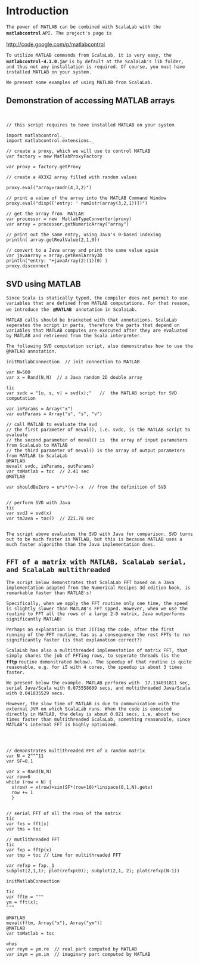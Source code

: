 # Introduction #

`The power of MATLAB can be combined with ScalaLab with the ` **`matlabcontrol`** ` API. The project's page is `


http://code.google.com/p/matlabcontrol


`To utilize MATLAB commands from ScalaLab, it is very easy, the ` **`matlabcontrol-4.1.0.jar`** `is by default at the ScalaLab's lib folder, and thus not any installation is required. Of course, you must have installed MATLAB on your system. `

`We present some examples of using MATLAB from ScalaLab. `

## Demonstration of accessing MATLAB arrays ##

```


// this script requires to have installed MATLAB on your system 

import matlabcontrol._
import matlabcontrol.extensions._

// create a proxy, which we will use to control MATLAB
var factory = new MatlabProxyFactory

var proxy = factory.getProxy
  
// create a 4X3X2 array filled with random values

proxy.eval("array=randn(4,3,2)")

// print a value of the array into the MATLAB Command Window 
proxy.eval("disp(['entry: ' num2str(array(3,2,1))])")

// get the array from  MATLAB
var processor = new  MatlabTypeConverter(proxy)
var array = processor.getNumericArray("array")

// print out the same entry, using Java's 0-based indexing
println( array.getRealValue(2,1,0))

// convert to a Java array and print the same value again
var javaArray = array.getRealArray3D
println("entry: "+javaArray(2)(1)(0) )
proxy.disconnect

```

## SVD using MATLAB ##

`Since Scala is statically typed, the compiler does not permit to use variables that are defined from MATLAB computations. For that reason, we introduce the ` **`@MATLAB`** ` annotation in ScalaLab.`

`MATLAB calls should be bracketed with that annotations. ScalaLab seperates the script in parts, therefore the parts that depend on variables that MATLAB computes are executed after they are evaluated by MATLAB and retrieved from the Scala interpreter. `

`The following SVD computation script, also demonstrates how to use the @MATLAB annotation.`

```
initMatlabConnection  // init connection to MATLAB

var N=500
var x = Rand(N,N)  // a Java random 2D double array 

tic
var svdc = "[u, s, v] = svd(x);"   //  the MATLAB script for SVD computation

var inParams = Array("x")
var outParams = Array("u", "s", "v")

// call MATLAB to evaluate the svd
// the first parameter of meval(), i.e. svdc, is the MATLAB script to evaluate
// the second parameter of meval() is  the array of input parameters from ScalaLab to MATLAB
// the third parameter of meval() is the array of output parameters from MATLAB to ScalaLab
@MATLAB
meval( svdc, inParams, outParams)
var tmMatlab = toc  // 2.41 sec 
@MATLAB

var shouldBeZero = u*s*(v~)-x  // from the definition of SVD


// perform SVD with Java
tic
var svdJ = svd(x)
var tmJava = toc()  // 221.78 sec


```

`The script above evaluates the SVD with Java for comparison. SVD turns out to be much faster in MATLAB, but this is because MATLAB uses a much faster algorithm than the Java implementation does. `



## `FFT of a matrix with MATLAB, ScalaLab serial, and ScalaLab multithreaded` ##

`The script below demonstrates that ScalaLab FFT based on a Java implementation adapted from the Numerical Recipes 3d edition book, is remarkable faster than MATLAB's!`

`Specifically, when we apply the FFT routine only one time, the speed is slightly slower than MATLAB's FFT spped. However, when we use the routine to FFT all the rows of a large 2-D matrix, Java outperforms significantly MATLAB!`

`Perhaps an explanation is that JITing the code, after the first running of the FFT routine, has as a consequence the rest FFTs to run significantly faster (is that explanation correct?)`

`ScalaLab has also a multithreaded implementation of matrix FFT, that simply shares the job of FFTing rows, to seperate threads (is the ` **`fftp`** `routine demonstrated below). The speedup of that routine is quite reasonable, e.g. for i5 with 4 cores, the speedup is about 3 times faster. `

`We present below the example. MATLAB performs with  17.134031811 sec, serial Java/Scala with 0.075558609 secs, and multithreaded Java/Scala with 0.041835529 secs.`

`However, the slow time of MATLAB is due to communication with the external JVM on which ScalaLab runs. When the code is executed directly in MATLAB, the delay is about 0.021 secs, i.e. about two times faster than multithreaded ScalaLab, something reasonable, since MATLAB's internal FFT is highly optimized.`





```



// demonstrates multithreaded FFT of a random matrix
var N = 2^^^11
var SF=0.1

var x = Rand(N,N)
var row=0
while (row < N) {
  x(row) = x(row)+sin(SF*(row+10)*linspace(0,1,N).getv)
  row += 1
  }
  
  
// serial FFT of all the rows of the matrix
tic
var fxs = fft(x)
var tms = toc

// mutlithreaded FFT 
tic
var fxp = fftp(x)
var tmp = toc // time for multithreaded FFT

var refxp = fxp._1
subplot(2,1,1); plot(refxp(0)); subplot(2,1, 2); plot(refxp(N-1))

initMatlabConnection

tic
var fftm = """
ym = fft(x);
"""

@MATLAB
meval(fftm, Array("x"), Array("ym"))
@MATLAB
var tmMatlab = toc

whos
var reym = ym.re  // real part computed by MATLAB
var imym = ym.im  // imaginary part computed by MATLAB


```